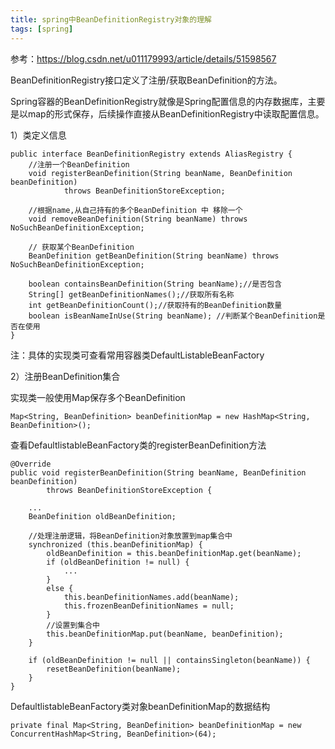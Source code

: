 ```yaml
---
title: spring中BeanDefinitionRegistry对象的理解
tags: [spring]
---
```


参考：https://blog.csdn.net/u011179993/article/details/51598567

BeanDefinitionRegistry接口定义了注册/获取BeanDefinition的方法。

Spring容器的BeanDefinitionRegistry就像是Spring配置信息的内存数据库，主要是以map的形式保存，后续操作直接从BeanDefinitionRegistry中读取配置信息。

1）类定义信息

```
public interface BeanDefinitionRegistry extends AliasRegistry {
    //注册一个BeanDefinition  
    void registerBeanDefinition(String beanName, BeanDefinition beanDefinition)
            throws BeanDefinitionStoreException; 

    //根据name,从自己持有的多个BeanDefinition 中 移除一个
    void removeBeanDefinition(String beanName) throws NoSuchBeanDefinitionException;

    // 获取某个BeanDefinition
    BeanDefinition getBeanDefinition(String beanName) throws NoSuchBeanDefinitionException; 

    boolean containsBeanDefinition(String beanName);//是否包含 
    String[] getBeanDefinitionNames();//获取所有名称 
    int getBeanDefinitionCount();//获取持有的BeanDefinition数量 
    boolean isBeanNameInUse(String beanName); //判断某个BeanDefinition是否在使用
}
```

注：具体的实现类可查看常用容器类DefaultListableBeanFactory

2）注册BeanDefinition集合

实现类一般使用Map保存多个BeanDefinition

```
Map<String, BeanDefinition> beanDefinitionMap = new HashMap<String, BeanDefinition>();
```

查看DefaultlistableBeanFactory类的registerBeanDefinition方法

```
@Override
public void registerBeanDefinition(String beanName, BeanDefinition beanDefinition)
        throws BeanDefinitionStoreException {

    ...
    BeanDefinition oldBeanDefinition;

    //处理注册逻辑，将BeanDefinition对象放置到map集合中
    synchronized (this.beanDefinitionMap) {
        oldBeanDefinition = this.beanDefinitionMap.get(beanName);
        if (oldBeanDefinition != null) {
            ...
        }
        else {
            this.beanDefinitionNames.add(beanName);
            this.frozenBeanDefinitionNames = null;
        }
        //设置到集合中
        this.beanDefinitionMap.put(beanName, beanDefinition);
    }

    if (oldBeanDefinition != null || containsSingleton(beanName)) {
        resetBeanDefinition(beanName);
    }
}
```

DefaultlistableBeanFactory类对象beanDefinitionMap的数据结构

```
private final Map<String, BeanDefinition> beanDefinitionMap = new ConcurrentHashMap<String, BeanDefinition>(64);
```